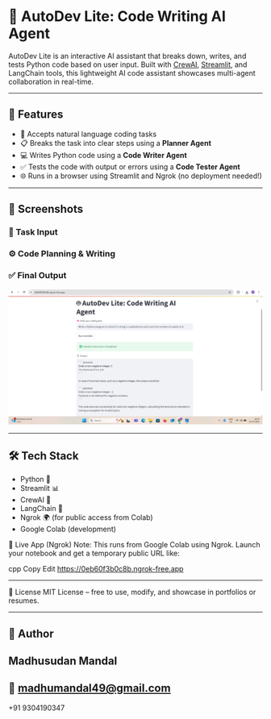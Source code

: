 # 🤖 AutoDev Lite: Code Writing AI Agent

AutoDev Lite is an interactive AI assistant that breaks down, writes, and tests Python code based on user input. Built with [CrewAI](https://docs.crewai.com), [Streamlit](https://streamlit.io), and LangChain tools, this lightweight AI code assistant showcases multi-agent collaboration in real-time.

---

## 🚀 Features

- 🧠 Accepts natural language coding tasks
- 📋 Breaks the task into clear steps using a **Planner Agent**
- 💻 Writes Python code using a **Code Writer Agent**
- ✅ Tests the code with output or errors using a **Code Tester Agent**
- 🌐 Runs in a browser using Streamlit and Ngrok (no deployment needed!)

---

## 📸 Screenshots

### 🧠 Task Input
### ⚙️ Code Planning & Writing
### ✅ Final Output
![Task Input Screenshot](https://github.com/Madhusudan3223/AutoDev-Lite-Code-Writing-AI-Agent/blob/main/Screenshot%201.PNG)

---

## 🛠 Tech Stack

- Python 🐍
- Streamlit 📊
- CrewAI 🤖
- LangChain 🧩
- Ngrok 🌍 (for public access from Colab)
- Google Colab (development)

  
🔗 Live App (Ngrok)
Note: This runs from Google Colab using Ngrok. Launch your notebook and get a temporary public URL like:

cpp
Copy
Edit
https://0eb60f3b0c8b.ngrok-free.app

---

📄 License
MIT License – free to use, modify, and showcase in portfolios or resumes.

---
🙌 Author
---
   Madhusudan Mandal
---
📧 madhumandal49@gmail.com
---
  +91 9304190347




